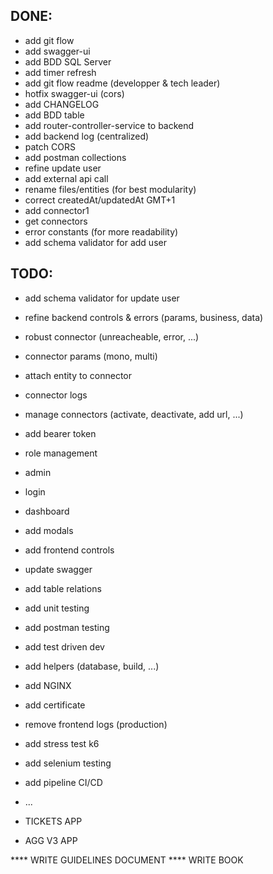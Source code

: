 ## DONE:
* add git flow
* add swagger-ui
* add BDD SQL Server
* add timer refresh
* add git flow readme (developper & tech leader)
* hotfix swagger-ui  (cors)
* add CHANGELOG
* add BDD table
* add router-controller-service to backend
* add backend log (centralized)
* patch CORS
* add postman collections
* refine update user
* add external api call 
* rename files/entities (for best modularity)
* correct createdAt/updatedAt GMT+1
* add connector1
* get connectors
* error constants (for more readability)
* add schema validator for add user

## TODO:
* add schema validator for update user
* refine backend controls & errors (params, business, data)
* robust connector (unreacheable, error, ...)

* connector params (mono, multi)
* attach entity to connector
* connector logs
* manage connectors (activate, deactivate, add url, ...)

* add bearer token
* role management
* admin
* login
* dashboard
* add modals
* add frontend controls

* update swagger
* add table relations
* add unit testing
* add postman testing
* add test driven dev

* add helpers (database, build, ...)
* add NGINX
* add certificate
* remove frontend logs (production)
* add stress test k6
* add selenium testing
* add pipeline CI/CD
* ...

* TICKETS APP
* AGG V3 APP

**** WRITE GUIDELINES DOCUMENT 
**** WRITE BOOK 